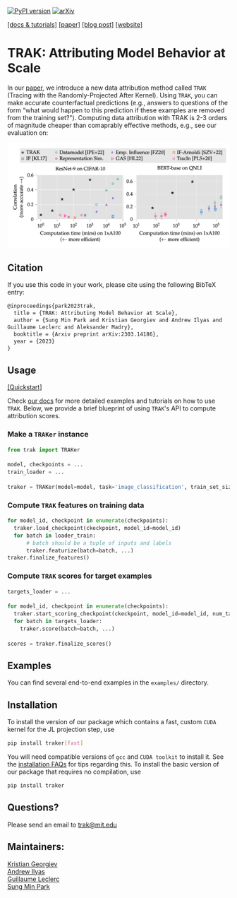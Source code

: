 [![PyPI version](https://badge.fury.io/py/traker.svg)](https://badge.fury.io/py/traker)
[![arXiv](https://img.shields.io/badge/arXiv-2303.14186-b31b1b.svg?style=flat-square)](https://arxiv.org/abs/2303.14186)

[[docs & tutorials]](https://trak.readthedocs.io/en/latest/)
[[paper]](https://arxiv.org/abs/2303.14186)
[[blog post]](https://gradientscience.org/trak/)
[[website]](https://trak.csail.mit.edu)

# TRAK: Attributing Model Behavior at Scale

In our [paper](https://arxiv.org/abs/2303.14186), we introduce a new data attribution method called `TRAK` (Tracing with the
Randomly-Projected After Kernel). Using `TRAK`, you can make  accurate
counterfactual predictions (e.g., answers to questions of the form “what would
happen to this prediction if these examples are removed from the training set?").
Computing  data attribution with  TRAK is 2-3 orders of magnitude cheaper than
comaprably effective methods, e.g., see our evaluation on:

![Main figure](/docs/assets/main_figure.png)

## Citation
If you use this code in your work, please cite using the following BibTeX entry:
```
@inproceedings{park2023trak,
  title = {TRAK: Attributing Model Behavior at Scale},
  author = {Sung Min Park and Kristian Georgiev and Andrew Ilyas and Guillaume Leclerc and Aleksander Madry},
  booktitle = {Arxiv preprint arXiv:2303.14186},
  year = {2023}
}
```

## Usage


[[Quickstart]](https://trak.readthedocs.io/en/latest/quickstart.html)

Check [our docs](https://trak.readthedocs.io/en/latest/) for more detailed examples and
tutorials on how to use `TRAK`.  Below, we provide a brief blueprint of using `TRAK`'s API to compute attribution scores.

### Make a `TRAKer` instance

```python
from trak import TRAKer

model, checkpoints = ...
train_loader = ...

traker = TRAKer(model=model, task='image_classification', train_set_size=...)
```

### Compute `TRAK` features on training data

```python
for model_id, checkpoint in enumerate(checkpoints):
  traker.load_checkpoint(ckeckpoint, model_id=model_id)
  for batch in loader_train:
      # batch should be a tuple of inputs and labels
      traker.featurize(batch=batch, ...)
traker.finalize_features()
```

### Compute `TRAK` scores for target examples

```python
targets_loader = ...

for model_id, checkpoint in enumerate(checkpoints):
  traker.start_scoring_checkpoint(ckeckpoint, model_id=model_id, num_targets=...)
  for batch in targets_loader:
    traker.score(batch=batch, ...)

scores = traker.finalize_scores()
```

## Examples
You can find several end-to-end examples in the `examples/` directory.

## Installation

To install the version of our package which contains a fast, custom `CUDA`
kernel for the JL projection step, use
```bash
pip install traker[fast]
```
You will need compatible versions of `gcc` and `CUDA toolkit` to install it. See
the [installation FAQs](https://trak.readthedocs.io/en/latest/install.html) for tips
regarding this. To install the basic version of our package that requires no
compilation, use
```bash
pip install traker
```

## Questions?

Please send an email to trak@mit.edu

## Maintainers:

[Kristian Georgiev](https://twitter.com/kris_georgiev1)<br>
[Andrew Ilyas](https://twitter.com/andrew_ilyas)<br>
[Guillaume Leclerc](https://twitter.com/gpoleclerc)<br>
[Sung Min Park](https://twitter.com/smsampark)
